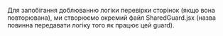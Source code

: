 Для запобігання доблюванню логіки перевірки сторінок (якщо вона повторювана), 
ми створюємо окремий файл SharedGuard.jsx (назва повинна передавати логіку того як працює цей guard).